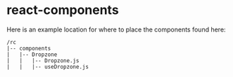 # react-components

Here is an example location for where to place the components found here:
```
/rc
|-- components
|   |-- Dropzone
|   |   |-- Dropzone.js
|   |   |-- useDropzone.js
```
